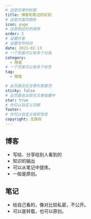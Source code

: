 ```yaml
---
# 这是文章的标题
title: 博客和笔记的区别
# 这是页面的图标
icon: page
# 这是侧边栏的顺序
order: 3
# 设置作者
# 设置写作时间
date: 2023-02-13
# 一个页面可以有多个分类
category:
  - 随笔
# 一个页面可以有多个标签
tag:
  - 随笔

# 此页面会在文章列表置顶
sticky: false
# 此页面会出现在文章收藏中
star: true
# 你可以自定义页脚
footer: 
# 你可以自定义版权信息
copyright: 无版权
---
```





## 博客

- 写给、分享给别人看到的
- 知识的输出
- 可以从笔记中提炼。
- 一般是原创。

## 笔记

- 给自己看的，像对比较私密，不公开。
- 可以是转载，也可以原创。







